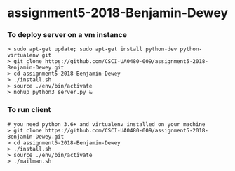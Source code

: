 # assignment5-2018-Benjamin-Dewey

### To deploy server on a vm instance

```
> sudo apt-get update; sudo apt-get install python-dev python-virtualenv git
> git clone https://github.com/CSCI-UA0480-009/assignment5-2018-Benjamin-Dewey.git
> cd assignment5-2018-Benjamin-Dewey
> ./install.sh
> source ./env/bin/activate
> nohup python3 server.py &
```

### To run client

```
# you need python 3.6+ and virtualenv installed on your machine
> git clone https://github.com/CSCI-UA0480-009/assignment5-2018-Benjamin-Dewey.git
> cd assignment5-2018-Benjamin-Dewey
> ./install.sh
> source ./env/bin/activate
> ./mailman.sh
```
